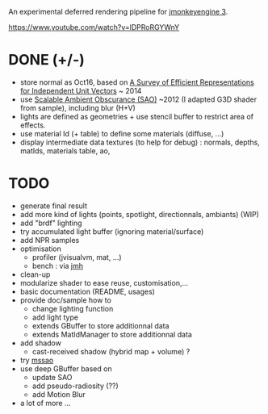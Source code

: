 An experimental deferred rendering pipeline for [jmonkeyengine 3](http://jmonkeyengine.org).

https://www.youtube.com/watch?v=lDPRoRGYWnY


# DONE (+/-)

* store normal as Oct16, based on [A Survey of Efficient Representations for Independent Unit Vectors](http://jcgt.org/published/0003/02/01/) ~ 2014
* use [Scalable Ambient Obscurance (SAO)](http://graphics.cs.williams.edu/papers/SAOHPG12/) ~2012 (I adapted G3D shader from sample), including blur (H+V)
* lights are defined as geometries + use stencil buffer to restrict area of effects.
* use material Id (+ table) to define some materials (diffuse, ...)
* display intermediate data textures (to help for debug) :  normals, depths, matIds, materials table, ao,

# TODO

* generate final result
* add more kind of lights (points, spotlight, directionnals, ambiants) (WIP)
* add "brdf" lighting
* try accumulated light buffer (ignoring material/surface)
* add NPR samples
* optimisation
  * profiler (jvisualvm, mat, ...)
  * bench : via [jmh](https://github.com/melix/jmh-gradle-plugin)
* clean-up
* modularize shader to ease reuse, customisation,...
* basic documentation (README, usages)
* provide doc/sample how to
  * change lighting function
  * add light type
  * extends GBuffer to store additionnal data
  * extends MatIdManager to store additionnal data
* add shadow
  * cast-received shadow (hybrid map + volume) ?
* try [mssao](http://www.comp.nus.edu.sg/~lowkl/publications/mssao_cgi2011.pdf)
* use deep GBuffer based on 
  * update SAO
  * add  pseudo-radiosity (??)
  * add Motion Blur
* a lot of more ...
